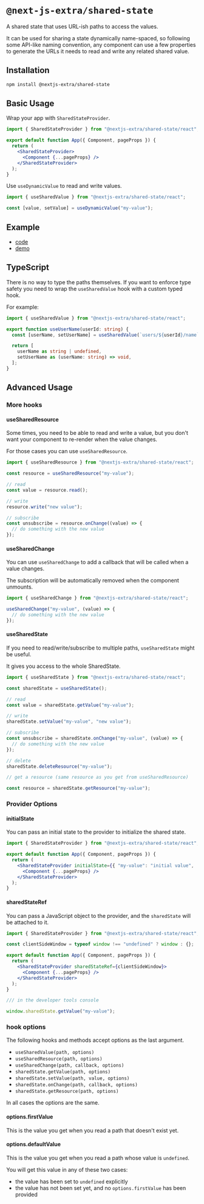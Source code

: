 # `@next-js-extra/shared-state`

A shared state that uses URL-ish paths to access the values.

It can be used for sharing a state dynamically name-spaced, so following some API-like naming convention, any component can use a few properties to generate the URLs it needs to read and write any related shared value.

## Installation

```bash
npm install @nextjs-extra/shared-state
```

## Basic Usage

Wrap your app with `SharedStateProvider`.

```jsx
import { SharedStateProvider } from "@nextjs-extra/shared-state/react";

export default function App({ Component, pageProps }) {
  return (
    <SharedStateProvider>
      <Component {...pageProps} />
    </SharedStateProvider>
  );
}
```

Use `useDynamicValue` to read and write values.

```jsx
import { useSharedValue } from "@nextjs-extra/shared-state/react";

const [value, setValue] = useDynamicValue("my-value");
```

## Example

- [code]()
- [demo]()

## TypeScript

There is no way to type the paths themselves. If you want to enforce type safety you need to wrap the `useSharedValue` hook with a custom typed hook.

For example:

```ts
import { useSharedValue } from "@nextjs-extra/shared-state/react";

export function useUserName(userId: string) {
  const [userName, setUserName] = useSharedValue(`users/${userId}/name`);

  return [
    userName as string | undefined,
    setUserName as (userName: string) => void,
  ];
}
```

## Advanced Usage

### More hooks

#### useSharedResource

Some times, you need to be able to read and write a value, but you don't want your component to re-render when the value changes.

For those cases you can use `useSharedResource`.

```jsx
import { useSharedResource } from "@nextjs-extra/shared-state/react";

const resource = useSharedResource("my-value");

// read
const value = resource.read();

// write
resource.write("new value");

// subscribe
const unsubscribe = resource.onChange((value) => {
  // do something with the new value
});
```

#### useSharedChange

You can use `useSharedChange` to add a callback that will be called when a value changes.

The subscription will be automatically removed when the component unmounts.

```jsx
import { useSharedChange } from "@nextjs-extra/shared-state/react";

useSharedChange("my-value", (value) => {
  // do something with the new value
});
```

#### useSharedState

If you need to read/write/subscribe to multiple paths, `useSharedState` might be useful.

It gives you access to the whole SharedState.

```jsx
import { useSharedState } from "@nextjs-extra/shared-state/react";

const sharedState = useSharedState();

// read
const value = sharedState.getValue("my-value");

// write
sharedState.setValue("my-value", "new value");

// subscribe
const unsubscribe = sharedState.onChange("my-value", (value) => {
  // do something with the new value
});

// delete
sharedState.deleteResource("my-value");

// get a resource (same resource as you get from useSharedResource)

const resource = sharedState.getResource("my-value");
```

### Provider Options

#### initialState

You can pass an initial state to the provider to initialize the shared state.

```jsx
import { SharedStateProvider } from "@nextjs-extra/shared-state/react";

export default function App({ Component, pageProps }) {
  return (
    <SharedStateProvider initialState={{ "my-value": "initial value", ... }}>
      <Component {...pageProps} />
    </SharedStateProvider>
  );
}
```

#### sharedStateRef

You can pass a JavaScript object to the provider, and the `sharedState` will be attached to it.

```jsx
import { SharedStateProvider } from "@nextjs-extra/shared-state/react";

const clientSideWindow = typeof window !== "undefined" ? window : {};

export default function App({ Component, pageProps }) {
  return (
    <SharedStateProvider sharedStateRef={clientSideWindow}>
      <Component {...pageProps} />
    </SharedStateProvider>
  );
}

/// in the developer tools console

window.sharedState.getValue("my-value");
```

### hook options

The following hooks and methods accept options as the last argument.

- `useSharedValue(path, options)`
- `useSharedResource(path, options)`
- `useSharedChange(path, callback, options)`
- `sharedState.getValue(path, options)`
- `sharedState.setValue(path, value, options)`
- `sharedState.onChange(path, callback, options)`
- `sharedState.getResource(path, options)`

In all cases the options are the same.

#### options.firstValue

This is the value you get when you read a path that doesn't exist yet.

#### options.defaultValue

This is the value you get when you read a path whose value is `undefined`.

You will get this value in any of these two cases:

- the value has been set to `undefined` explicitly
- the value has not been set yet, and no `options.firstValue` has been provided

